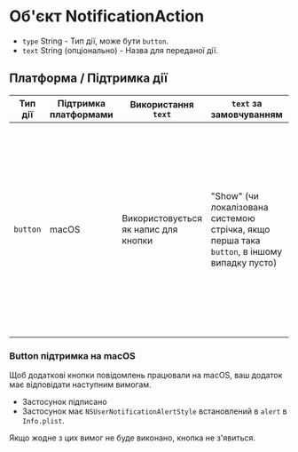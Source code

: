 # Об'єкт NotificationAction

* `type` String - Тип дії, може бути `button`.
* `text` String (опціонально) - Назва для переданої дії.

## Платформа / Підтримка дії

| Тип дії  | Підтримка платформами | Використання `text`                  | `text` за замовчуванням                                                                     | Обмеження                                                                                                                                                                                                                                                        |
| -------- | --------------------- | ------------------------------------ | ------------------------------------------------------------------------------------------- | ---------------------------------------------------------------------------------------------------------------------------------------------------------------------------------------------------------------------------------------------------------------- |
| `button` | macOS                 | Використовується як напис для кнопки | "Show" (чи локалізована системою стрічка, якщо перша така `button`, в іншому випадку пусто) | Використовується тільки перша. Якщо передбачено декілька, всі крім першої будуть вважатися додатковими діями (відображені коли мишка наведена на активну кнопку). Будь-яка така дія також несумісна з `hasReply` і буде проігнорована, якщо `hasReply` є `true`. |

### Button підтримка на macOS

Щоб додаткові кнопки повідомлень працювали на macOS, ваш додаток має відповідати наступним вимогам.

* Застосунок підписано
* Застосунок має `NSUserNotificationAlertStyle` встановлений в `alert` в `Info.plist`.

Якщо жодне з цих вимог не буде виконано, кнопка не з'явиться.
